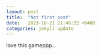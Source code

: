 ```yaml
---
layout: post
title:  "Not first post"
date:   2023-10-21 21:46:22 +0400
categories: jekyll update
---
```

love this gameppp..
